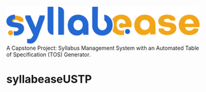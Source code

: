 ![Logo Image](public/assets/Sample/syllabease.png)<br>
A Capstone Project:  Syllabus Management System with an Automated Table of Specification (TOS) Generator.
# syllabeaseUSTP
